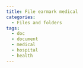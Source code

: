```yaml
---
title: File earmark medical
categories:
  - Files and folders
tags:
  - doc
  - document
  - medical
  - hospital
  - health
---
```

